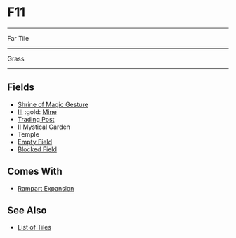 # F11

___
Far Tile
___
Grass
___


## Fields

- [Shrine of Magic Gesture](../spells/index.md)
- [Ⅲ](../difficulties.md) :gold: [Mine](../fields.md#flaggable)
- [Trading Post](../trading.md)
- [Ⅱ](../difficulties.md) Mystical Garden
- Temple
- [Empty Field](../keywords/empty_field.md)
- [Blocked Field](../keywords/blocked_field.md)


## Comes With

- [Rampart Expansion](../content/rampart_expansion.md)


## See Also

- [List of Tiles](index.md)
